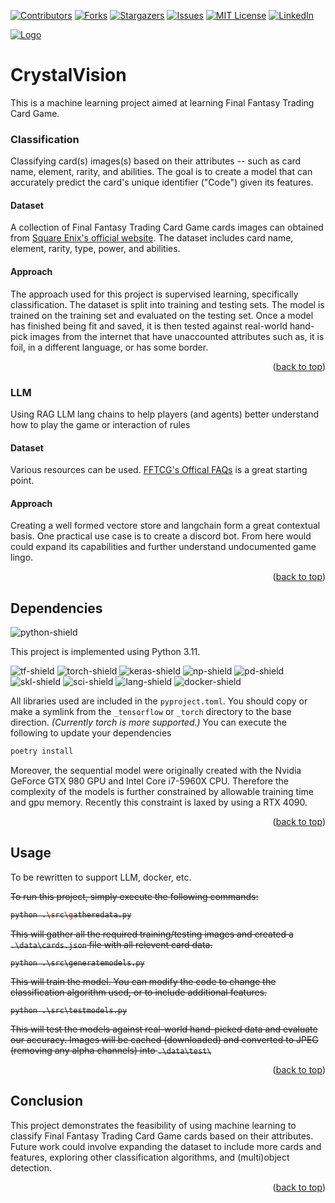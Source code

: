 <a name="readme-top"></a>

<!-- PROJECT SHIELDS -->
[![Contributors][contributors-shield]][contributors-url]
[![Forks][forks-shield]][forks-url]
[![Stargazers][stars-shield]][stars-url]
[![Issues][issues-shield]][issues-url]
[![MIT License][license-shield]][license-url]
[![LinkedIn][linkedin-shield]][linkedin-url]

[![Logo][logo]][logo-url]

# CrystalVision

This is a machine learning project aimed at learning Final Fantasy Trading Card Game.

### Classification 
Classifying card(s) images(s) based on their attributes -- such as card name, element, rarity, and abilities. The goal is to create a model that can accurately predict the card's unique identifier ("Code") given its features.

#### Dataset

A collection of Final Fantasy Trading Card Game cards images can obtained from [Square Enix's official website](https://fftcg.square-enix-games.com/na). The dataset includes card name, element, rarity, type, power, and abilities.

#### Approach

The approach used for this project is supervised learning, specifically classification. The dataset is split into training and testing sets. The model is trained on the training set and evaluated on the testing set. Once a model has finished being fit and saved, it is then tested against real-world hand-pick images from the internet that have unaccounted attributes such as, it is foil, in a different language, or has some border.

<p align="right">(<a href="#readme-top">back to top</a>)</p>

### LLM
Using RAG LLM lang chains to help players (and agents) better understand how to play the game or interaction of rules

#### Dataset

Various resources can be used. [FFTCG's Offical FAQs](https://fftcg.square-enix-games.com/en/play-article/faq) is a great starting point.

#### Approach

Creating a well formed vectore store and langchain form a great contextual basis. One practical use case is to create a discord bot. From here would could expand its capabilities and further understand undocumented game lingo.

<p align="right">(<a href="#readme-top">back to top</a>)</p>


## Dependencies

![python-shield]

This project is implemented using Python 3.11. 

![tf-shield]
![torch-shield]
![keras-shield]
![np-shield]
![pd-shield]
![skl-shield]
![sci-shield]
![lang-shield]
![docker-shield]

All libraries used are included in the `pyproject.toml`. You should copy or make a symlink from the `_tensorflow` or `_torch` directory to the base direction. *(Currently torch is more supported.)* You can execute the following to update your dependencies

```bash
poetry install
```


Moreover, the sequential model were originally created with the Nvidia GeForce GTX 980 GPU and Intel Core i7-5960X CPU. Therefore the complexity of the models is further constrained by allowable training time and gpu memory. Recently this constraint is laxed by using a RTX 4090.

<p align="right">(<a href="#readme-top">back to top</a>)</p>

## Usage
To be rewritten to support LLM, docker, etc.

~~To run this project, simply execute the following commands:~~

<strike>

```bash
python .\src\gatheredata.py
```

</strike>

~~This will gather all the required training/testing images and created a `.\data\cards.json` file with all relevent card data.~~

<strike>

```
python .\src\generatemodels.py
```

</strike>

~~This will train the model. You can modify the code to change the classification algorithm used, or to include additional features.~~

<strike>

```
python .\src\testmodels.py
```

</strike>

~~This will test the models against real-world hand-picked data and evaluate our accuracy. Images will be cached (downloaded) and converted to JPEG (removing any alpha channels) into `.\data\test\`~~

<p align="right">(<a href="#readme-top">back to top</a>)</p>


## Conclusion

This project demonstrates the feasibility of using machine learning to classify Final Fantasy Trading Card Game cards based on their attributes. Future work could involve expanding the dataset to include more cards and features, exploring other classification algorithms, and (multi)object detection.

<p align="right">(<a href="#readme-top">back to top</a>)</p>


<!-- MARKDOWN LINKS & IMAGES -->
<!-- https://www.markdownguide.org/basic-syntax/#reference-style-links -->
[contributors-shield]: https://img.shields.io/github/contributors/Acbarakat/CrystalVision.svg?style=for-the-badge
[contributors-url]: https://github.com/Acbarakat/CrystalVision/graphs/contributors
[forks-shield]: https://img.shields.io/github/forks/Acbarakat/CrystalVision.svg?style=for-the-badge
[forks-url]: https://github.com/Acbarakat/CrystalVision/network/members
[stars-shield]: https://img.shields.io/github/stars/Acbarakat/CrystalVision.svg?style=for-the-badge
[stars-url]: https://github.com/Acbarakat/CrystalVision/stargazers
[issues-shield]: https://img.shields.io/github/issues/Acbarakat/CrystalVision.svg?style=for-the-badge
[issues-url]: https://github.com/Acbarakat/CrystalVision/issues
[license-shield]: https://img.shields.io/github/license/Acbarakat/CrystalVision.svg?style=for-the-badge
[license-url]: https://github.com/Acbarakat/CrystalVision/blob/main/LICENSE.md
[linkedin-shield]: https://img.shields.io/badge/-LinkedIn-black.svg?style=for-the-badge&logo=linkedin&colorB=555
[linkedin-url]: https://www.linkedin.com/in/allonte-barakat/
[python-shield]: https://img.shields.io/badge/Python-FFD43B?style=for-the-badge&logo=python&logoColor=blue
[tf-shield]: https://img.shields.io/badge/TensorFlow-FF6F00?style=for-the-badge&logo=tensorflow&logoColor=white
[keras-shield]: https://img.shields.io/badge/Keras-FF0000?style=for-the-badge&logo=keras&logoColor=white
[np-shield]: https://img.shields.io/badge/Numpy-777BB4?style=for-the-badge&logo=numpy&logoColor=white
[pd-shield]: https://img.shields.io/badge/Pandas-2C2D72?style=for-the-badge&logo=pandas&logoColor=white
[skl-shield]: https://img.shields.io/badge/scikit_learn-F7931E?style=for-the-badge&logo=scikit-learn&logoColor=white
[sci-shield]: https://img.shields.io/badge/SciPy-654FF0?style=for-the-badge&logo=SciPy&logoColor=white
[lang-shield]: https://img.shields.io/badge/langchain-1C3C3C?style=for-the-badge&logo=langchain&logoColor=white
[torch-shield]: https://img.shields.io/badge/PyTorch-EE4C2C?style=for-the-badge&logo=pytorch&logoColor=white
[docker-shield]: https://img.shields.io/badge/Docker-2CA5E0?style=for-the-badge&logo=docker&logoColor=white
[logo]: https://repository-images.githubusercontent.com/616501925/3051c914-b18a-42ab-96e1-96d6fb7e2b81
[logo-url]: https://github.com/Acbarakat/CrystalVision
